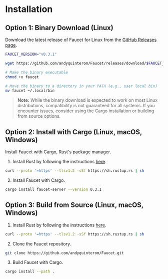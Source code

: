 # Installation

## Option 1: Binary Download (Linux)

Download the latest release of Faucet for Linux from the
[GitHub Releases page](https://github.com/andyquinterom/faucet/releases).

```bash
FAUCET_VERSION="v0.3.1"

wget https://github.com/andyquinterom/Faucet/releases/download/$FAUCET_VERSION/faucet-x86_64-unknown-linux-musl -O faucet

# Make the binary executable
chmod +x faucet

# Move the binary to a directory in your PATH (e.g., user local bin)
mv faucet ~/.local/bin
```

> **Note:**
> While the binary download is expected to work on most Linux distributions,
> compatibility is not guaranteed for all systems. If you encounter issues,
> consider using the Cargo installation or building from source options.

## Option 2: Install with Cargo (Linux, macOS, Windows)

Install Faucet with Cargo, Rust's package manager.

1. Install Rust by following the instructions [here](https://www.rust-lang.org/tools/install).

```bash
curl --proto '=https' --tlsv1.2 -sSf https://sh.rustup.rs | sh
```

2. Install Faucet with Cargo.

```bash
cargo install faucet-server --version 0.3.1
```

## Option 3: Build from Source (Linux, macOS, Windows)

1. Install Rust by following the instructions [here](https://www.rust-lang.org/tools/install).

```bash
curl --proto '=https' --tlsv1.2 -sSf https://sh.rustup.rs | sh
```

2. Clone the Faucet repository.

```bash
git clone https://github.com/andyquinterom/Faucet.git
```

3. Build Faucet with Cargo.

```bash
cargo install --path .
```
